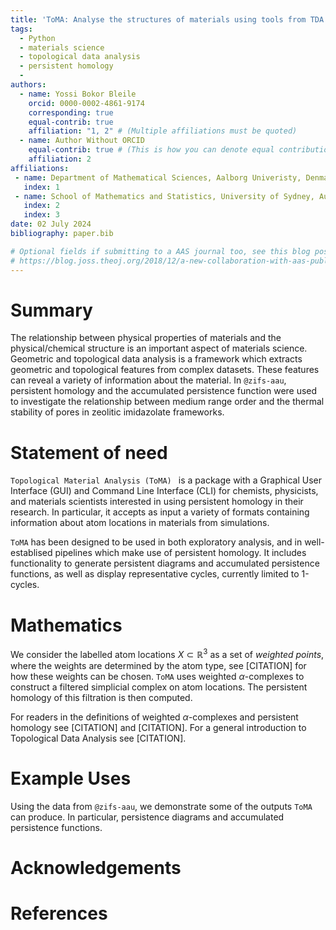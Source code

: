 ```yaml
---
title: 'ToMA: Analyse the structures of materials using tools from TDA'
tags:
  - Python
  - materials science
  - topological data analysis
  - persistent homology
  - 
authors:
  - name: Yossi Bokor Bleile
    orcid: 0000-0002-4861-9174
	corresponding: true
    equal-contrib: true
    affiliation: "1, 2" # (Multiple affiliations must be quoted)
  - name: Author Without ORCID
    equal-contrib: true # (This is how you can denote equal contributions between multiple authors)
    affiliation: 2
affiliations:
 - name: Department of Mathematical Sciences, Aalborg Univeristy, Denmark
   index: 1
 - name: School of Mathematics and Statistics, University of Sydney, Australia
   index: 2
   index: 3
date: 02 July 2024
bibliography: paper.bib

# Optional fields if submitting to a AAS journal too, see this blog post:
# https://blog.joss.theoj.org/2018/12/a-new-collaboration-with-aas-publishing
---
```


# Summary

The relationship between physical properties of materials and the physical/chemical 
structure is an important aspect of materials science. Geometric and topological 
data analysis is a framework which extracts geometric and topological features from 
complex datasets. These features can reveal a variety of information about the material. 
In `@zifs-aau`, persistent homology and the accumulated persistence function were used
to investigate the relationship between medium range order and the thermal stability of 
pores in zeolitic imidazolate frameworks.

# Statement of need

`Topological Material Analysis (ToMA) ` is a package with a Graphical User Interface (GUI) 
and Command Line Interface (CLI) for chemists, physicists, and materials scientists interested
in using persistent homology in their research. In particular, it accepts as input a variety of 
formats containing information about atom locations in materials from simulations.

`ToMA` has been designed to be used in both exploratory analysis, and in well-establised pipelines
which make use of persistent homology. It includes functionality to generate persistent diagrams and 
accumulated persistence functions, as well as display representative cycles, currently limited to 1-cycles.

# Mathematics

We consider the labelled atom locations $X \subset \mathbb{R}^3$ as a set of *weighted points*, 
where the weights are determined by the atom type, see [CITATION] for how these weights
can be chosen. `ToMA` uses weighted $\alpha$-complexes to construct a filtered simplicial complex 
on atom locations. The persistent homology of this filtration is then computed. 

For readers in the definitions of weighted $\alpha$-complexes and persistent homology see [CITATION]
and [CITATION]. For a general introduction to Topological Data Analysis see [CITATION].

# Example Uses

Using the data from `@zifs-aau`, we demonstrate some of the outputs `ToMA` can produce. In particular, 
persistence diagrams and accumulated persistence functions. 


# Acknowledgements


# References